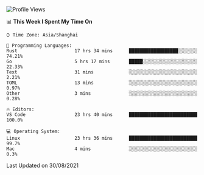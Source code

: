 <!--START_SECTION:waka-->
![Profile Views](http://img.shields.io/badge/Profile%20Views-31-blue)

📊 **This Week I Spent My Time On** 

```text
⌚︎ Time Zone: Asia/Shanghai

💬 Programming Languages: 
Rust                     17 hrs 34 mins      ██████████████████░░░░░░░   74.21% 
Go                       5 hrs 17 mins       █████░░░░░░░░░░░░░░░░░░░░   22.33% 
Text                     31 mins             ░░░░░░░░░░░░░░░░░░░░░░░░░   2.21% 
TOML                     13 mins             ░░░░░░░░░░░░░░░░░░░░░░░░░   0.97% 
Other                    3 mins              ░░░░░░░░░░░░░░░░░░░░░░░░░   0.28%

🔥 Editors: 
VS Code                  23 hrs 40 mins      █████████████████████████   100.0%

💻 Operating System: 
Linux                    23 hrs 36 mins      █████████████████████████   99.7% 
Mac                      4 mins              ░░░░░░░░░░░░░░░░░░░░░░░░░   0.3%

```


 Last Updated on 30/08/2021
<!--END_SECTION:waka-->
